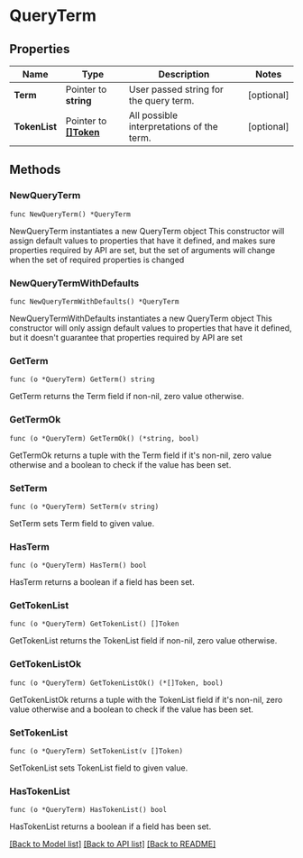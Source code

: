 # QueryTerm

## Properties

Name | Type | Description | Notes
------------ | ------------- | ------------- | -------------
**Term** | Pointer to **string** | User passed string for the query term. | [optional] 
**TokenList** | Pointer to [**[]Token**](Token.md) | All possible interpretations of the term. | [optional] 

## Methods

### NewQueryTerm

`func NewQueryTerm() *QueryTerm`

NewQueryTerm instantiates a new QueryTerm object
This constructor will assign default values to properties that have it defined,
and makes sure properties required by API are set, but the set of arguments
will change when the set of required properties is changed

### NewQueryTermWithDefaults

`func NewQueryTermWithDefaults() *QueryTerm`

NewQueryTermWithDefaults instantiates a new QueryTerm object
This constructor will only assign default values to properties that have it defined,
but it doesn't guarantee that properties required by API are set

### GetTerm

`func (o *QueryTerm) GetTerm() string`

GetTerm returns the Term field if non-nil, zero value otherwise.

### GetTermOk

`func (o *QueryTerm) GetTermOk() (*string, bool)`

GetTermOk returns a tuple with the Term field if it's non-nil, zero value otherwise
and a boolean to check if the value has been set.

### SetTerm

`func (o *QueryTerm) SetTerm(v string)`

SetTerm sets Term field to given value.

### HasTerm

`func (o *QueryTerm) HasTerm() bool`

HasTerm returns a boolean if a field has been set.

### GetTokenList

`func (o *QueryTerm) GetTokenList() []Token`

GetTokenList returns the TokenList field if non-nil, zero value otherwise.

### GetTokenListOk

`func (o *QueryTerm) GetTokenListOk() (*[]Token, bool)`

GetTokenListOk returns a tuple with the TokenList field if it's non-nil, zero value otherwise
and a boolean to check if the value has been set.

### SetTokenList

`func (o *QueryTerm) SetTokenList(v []Token)`

SetTokenList sets TokenList field to given value.

### HasTokenList

`func (o *QueryTerm) HasTokenList() bool`

HasTokenList returns a boolean if a field has been set.


[[Back to Model list]](../README.md#documentation-for-models) [[Back to API list]](../README.md#documentation-for-api-endpoints) [[Back to README]](../README.md)


